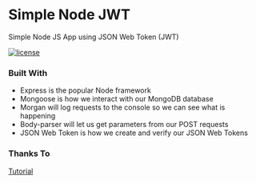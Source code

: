 # Simple Node JWT
Simple Node JS App using JSON Web Token (JWT)

[![license](https://img.shields.io/github/license/dhimasanb/simple-node-jwt.svg)](https://github.com/dhimasanb/simple-node-jwt)

### Built With
+ Express is the popular Node framework
+ Mongoose is how we interact with our MongoDB database
+ Morgan will log requests to the console so we can see what is happening
+ Body-parser will let us get parameters from our POST requests
+ JSON Web Token is how we create and verify our JSON Web Tokens


### Thanks To
[Tutorial](https://scotch.io/tutorials/authenticate-a-node-js-api-with-json-web-tokens)

